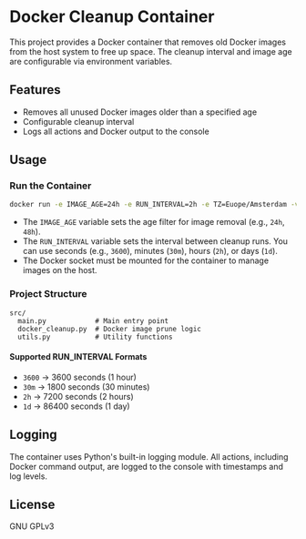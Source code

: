 # Docker Cleanup Container

This project provides a Docker container that removes old Docker images from the host system to free up space. The cleanup interval and image age are configurable via environment variables.

## Features
- Removes all unused Docker images older than a specified age
- Configurable cleanup interval
- Logs all actions and Docker output to the console

## Usage

### Run the Container
```sh
docker run -e IMAGE_AGE=24h -e RUN_INTERVAL=2h -e TZ=Euope/Amsterdam -v /var/run/docker.sock:/var/run/docker.sock --restart unless-stopped ghcr.io/svenlameir/deckhand:latest
```

- The `IMAGE_AGE` variable sets the age filter for image removal (e.g., `24h`, `48h`).
- The `RUN_INTERVAL` variable sets the interval between cleanup runs. You can use seconds (e.g., `3600`), minutes (`30m`), hours (`2h`), or days (`1d`).
- The Docker socket must be mounted for the container to manage images on the host.

### Project Structure

```
src/
  main.py            # Main entry point
  docker_cleanup.py  # Docker image prune logic
  utils.py           # Utility functions
```

#### Supported RUN_INTERVAL Formats

- `3600`   → 3600 seconds (1 hour)
- `30m`    → 1800 seconds (30 minutes)
- `2h`     → 7200 seconds (2 hours)
- `1d`     → 86400 seconds (1 day)

## Logging

The container uses Python's built-in logging module. All actions, including Docker command output, are logged to the console with timestamps and log levels.

## License
GNU GPLv3